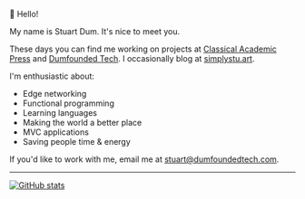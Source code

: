 :wave: Hello!

My name is Stuart Dum. It's nice to meet you.

These days you can find me working on projects at [Classical Academic Press](https://classicalacademicpress.com) and [Dumfounded Tech](https://dumfoundedtech.com). I occasionally blog at [simplystu.art](https://simplystu.art).

I'm enthusiastic about:
- Edge networking
- Functional programming
- Learning languages
- Making the world a better place
- MVC applications
- Saving people time & energy

If you'd like to work with me, email me at [stuart@dumfoundedtech.com](mailto:stuart@dumfoundedtech.com?Subject=Greetings%20from%20GitHub).

---

[![GitHub stats](https://github-readme-stats-pied-zeta.vercel.app/api?username=simplystuart)](https://github.com/simplystuart/github-readme-stats)

